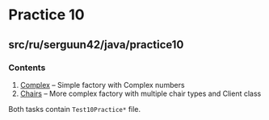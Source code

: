 # Practice 10
## src/ru/serguun42/java/practice10

### Contents
1. [Complex](./Complex) – Simple factory with Complex numbers
2. [Chairs](./Chairs) – More complex factory with multiple chair types and Client class

Both tasks contain `Test10Practice*` file.
